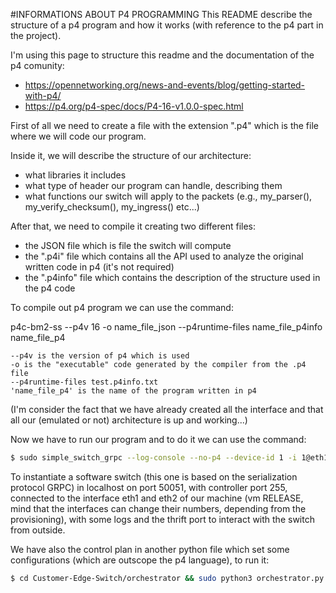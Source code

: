 #INFORMATIONS ABOUT P4 PROGRAMMING
This README describe the structure of a p4 program and how it works (with reference to the p4 part in the project).

I'm using this page to structure this readme and the documentation of the p4 comunity:
+ https://opennetworking.org/news-and-events/blog/getting-started-with-p4/
+ https://p4.org/p4-spec/docs/P4-16-v1.0.0-spec.html

First of all we need to create a file with the extension ".p4" which is the file where we will code our program.

Inside it, we will describe the structure of our architecture:

+ what libraries it includes
+ what type of header our program can handle, describing them
+ what functions our switch will apply to the packets (e.g., my_parser(), my_verify_checksum(), my_ingress() etc...)

After that, we need to compile it creating two different files:

+ the JSON file which is file the switch will compute
+ the ".p4i" file which contains all the API used to analyze the original written code in p4 (it's not required)
+ the ".p4info" file which contains the description of the structure used in the p4 code

To compile out p4 program we can use the command:

p4c-bm2-ss --p4v 16 -o name_file_json --p4runtime-files name_file_p4info name_file_p4

    --p4v is the version of p4 which is used
    -o is the "executable" code generated by the compiler from the .p4 file
    --p4runtime-files test.p4info.txt
    'name_file_p4' is the name of the program written in p4

(I'm consider the fact that we have already created all the interface and that all our (emulated or not) architecture is up and working...)

Now we have to run our program and to do it we can use the command:
```bash
$ sudo simple_switch_grpc --log-console --no-p4 --device-id 1 -i 1@eth1 -i 2@eth2 --thrift-port 9090 -- --grpc-server-addr localhost:50051 --cpu-port 255
```

To instantiate a software switch (this one is based on the serialization protocol GRPC) in localhost on port 50051, with controller port 255, connected to the interface eth1 and eth2 of our machine (vm RELEASE, mind that the interfaces can change their numbers, depending from the provisioning), with some logs and the thrift port to interact with the switch from outside.

We have also the control plan in another python file which set some configurations (which are outscope the p4 language), to run it:

```bash
$ cd Customer-Edge-Switch/orchestrator && sudo python3 orchestrator.py
```

